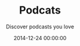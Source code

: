 ---
layout: post
title: Podcats
subtitle: Discover podcasts you love
color: "#E35050"
description: "I made an app called [Podcats](http://podcatsapp.com). It helps people find new podcasts to obsess about." # Supports Markdown format
button_title: View case study 
cover_image: "podcats_cover.png"
permalink: /podcats
date:   2014-12-24 00:00:00
style: podcats
---